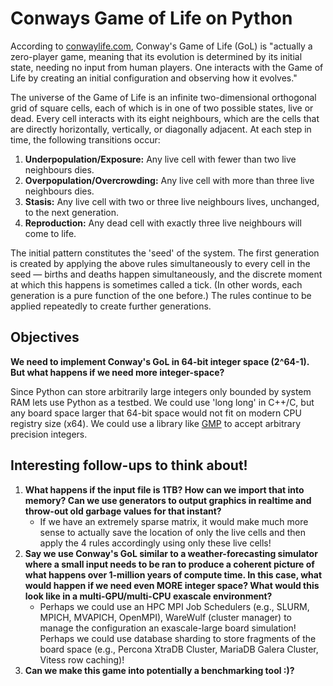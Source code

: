 # Conways Game of Life on Python

According to [conwaylife.com](https://conwaylife.com/wiki/Conway%27s_Game_of_Life), Conway's Game of Life (GoL) is "actually a zero-player game, meaning that its evolution is determined by its initial state, needing no input from human players. One interacts with the Game of Life by creating an initial configuration and observing how it evolves."

The universe of the Game of Life is an infinite two-dimensional orthogonal grid of square cells, each of which is in one of two possible states, live or dead. Every cell interacts with its eight neighbours, which are the cells that are directly horizontally, vertically, or diagonally adjacent. At each step in time, the following transitions occur:

1. **Underpopulation/Exposure:** Any live cell with fewer than two live neighbours dies.
2. **Overpopulation/Overcrowding:** Any live cell with more than three live neighbours dies.
3. **Stasis:** Any live cell with two or three live neighbours lives, unchanged, to the next generation.
4. **Reproduction:** Any dead cell with exactly three live neighbours will come to life.

The initial pattern constitutes the 'seed' of the system. The first generation is created by applying the above rules simultaneously to every cell in the seed — births and deaths happen simultaneously, and the discrete moment at which this happens is sometimes called a tick. (In other words, each generation is a pure function of the one before.) The rules continue to be applied repeatedly to create further generations.

## Objectives

**We need to implement Conway's GoL in 64-bit integer space (2^64-1). But what happens if we need more integer-space?**

Since Python can store arbitrarily large integers only bounded by system RAM lets use Python as a testbed. We could use 'long long' in C++/C, but any board space larger that 64-bit space would not fit on modern CPU registry size (x64). We could use a library like [GMP](https://gmplib.org/) to accept arbitrary precision integers.

## Interesting follow-ups to think about!

1. **What happens if the input file is 1TB? How can we import that into memory? Can we use generators to output graphics in realtime and throw-out old garbage values for that instant?** 
    * If we have an extremely sparse matrix, it would make much more sense to actually save the location of only the live cells and then apply the 4 rules accordingly using only these live cells!
2. **Say we use Conway's GoL similar to a weather-forecasting simulator where a small input needs to be ran to produce a coherent picture of what happens over 1-million years of compute time. In this case, what would happen if we need even MORE integer space? What would this look like in a multi-GPU/multi-CPU exascale environment?**
    * Perhaps we could use an HPC MPI Job Schedulers (e.g., SLURM, MPICH, MVAPICH, OpenMPI), WareWulf (cluster manager) to manage the configuration an exascale-large board simulation! Perhaps we could use database sharding to store fragments of the board space (e.g., Percona XtraDB Cluster, MariaDB Galera Cluster, Vitess row caching)!
3. **Can we make this game into potentially a benchmarking tool :)?**

